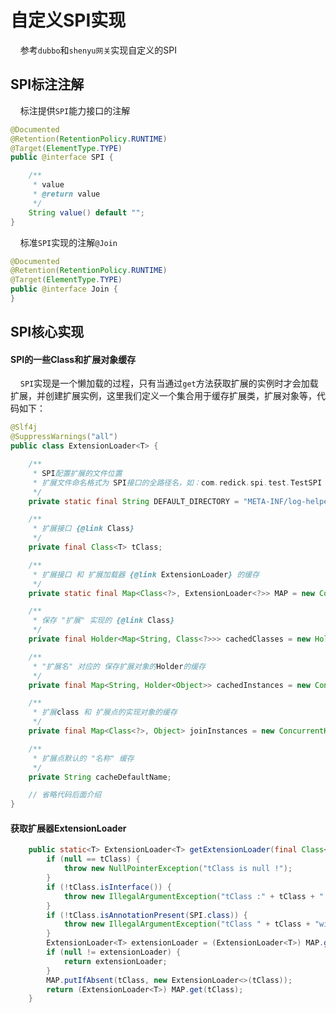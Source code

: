# 自定义SPI实现 <!-- {docsify-ignore-all} -->


&nbsp; &nbsp; 参考`dubbo`和`shenyu网关`实现自定义的SPI


## SPI标注注解

&nbsp; &nbsp; 标注提供`SPI`能力接口的注解

```java
@Documented
@Retention(RetentionPolicy.RUNTIME)
@Target(ElementType.TYPE)
public @interface SPI {

    /**
     * value
     * @return value
     */
    String value() default "";
}
```

&nbsp; &nbsp; 标准`SPI`实现的注解`@Join`

```java
@Documented
@Retention(RetentionPolicy.RUNTIME)
@Target(ElementType.TYPE)
public @interface Join {
}
```

## SPI核心实现

#### SPI的一些Class和扩展对象缓存

&nbsp; &nbsp; `SPI`实现是一个懒加载的过程，只有当通过`get`方法获取扩展的实例时才会加载扩展，并创建扩展实例，这里我们定义一个集合用于缓存扩展类，扩展对象等，代码如下：


```java
@Slf4j
@SuppressWarnings("all")
public class ExtensionLoader<T> {

    /**
     * SPI配置扩展的文件位置
     * 扩展文件命名格式为 SPI接口的全路径名，如：com.redick.spi.test.TestSPI
     */
    private static final String DEFAULT_DIRECTORY = "META-INF/log-helper/";

    /**
     * 扩展接口 {@link Class}
     */
    private final Class<T> tClass;

    /**
     * 扩展接口 和 扩展加载器 {@link ExtensionLoader} 的缓存
     */
    private static final Map<Class<?>, ExtensionLoader<?>> MAP = new ConcurrentHashMap<>();

    /**
     * 保存 "扩展" 实现的 {@link Class}
     */
    private final Holder<Map<String, Class<?>>> cachedClasses = new Holder<>();

    /**
     * "扩展名" 对应的 保存扩展对象的Holder的缓存
     */
    private final Map<String, Holder<Object>> cachedInstances = new ConcurrentHashMap<>();

    /**
     * 扩展class 和 扩展点的实现对象的缓存
     */
    private final Map<Class<?>, Object> joinInstances = new ConcurrentHashMap<>();

    /**
     * 扩展点默认的 "名称" 缓存
     */
    private String cacheDefaultName;

    // 省略代码后面介绍
}
```

#### 获取扩展器ExtensionLoader

```java
    public static<T> ExtensionLoader<T> getExtensionLoader(final Class<T> tClass) {
        if (null == tClass) {
            throw new NullPointerException("tClass is null !");
        }
        if (!tClass.isInterface()) {
            throw new IllegalArgumentException("tClass :" + tClass + " is not interface !");
        }
        if (!tClass.isAnnotationPresent(SPI.class)) {
            throw new IllegalArgumentException("tClass " + tClass + "without @" + SPI.class + " Annotation !");
        }
        ExtensionLoader<T> extensionLoader = (ExtensionLoader<T>) MAP.get(tClass);
        if (null != extensionLoader) {
            return extensionLoader;
        }
        MAP.putIfAbsent(tClass, new ExtensionLoader<>(tClass));
        return (ExtensionLoader<T>) MAP.get(tClass);
    }
```
